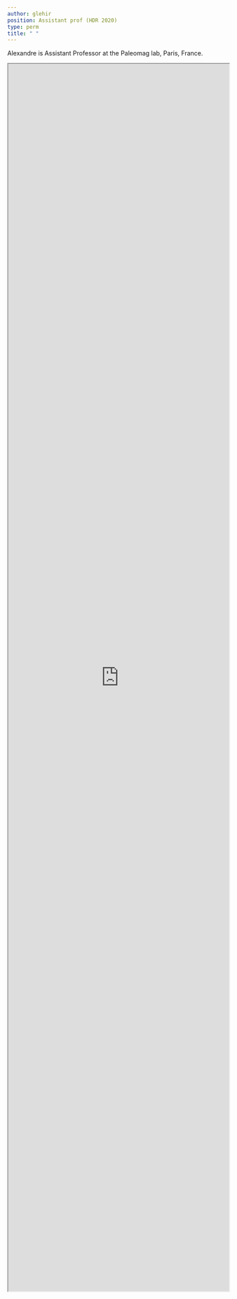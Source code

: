 ```yaml
---
author: glehir
position: Assistant prof (HDR 2020)
type: perm
title: " "
---
```


<style>
    .page {
        padding-right: 0px;
    }
</style>

Alexandre is Assistant Professor at the Paleomag lab, Paris, France.

<iframe src="https://guillaumelehir.github.io/" style="width:100%; height:70vh;"></iframe>

